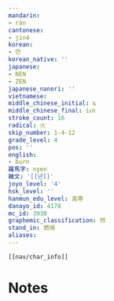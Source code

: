 ```yaml
---
mandarin:
- rán
cantonese:
- jin4
korean:
- 연
korean_native: ''
japanese:
- NEN
- ZEN
japanese_nanori: ''
vietnamese:
middle_chinese_initial: ȵ
middle_chinese_final: iᴇn
stroke_count: 16
radical: 火
skip_number: 1-4-12
grade_level: 4
pos: ''
english:
- burn
羅馬字: nyen
韓文: '[[년]]'
joyo_level: '4'
hsk_level: ''
hanmun_edu_level: 高等
danayo_id: 4178
mc_id: 3938
graphemic_classification: 然
stand_in: 燃焼
aliases:
---
```

```meta-bind-embed
[[nav/char_info]]
```

# Notes
